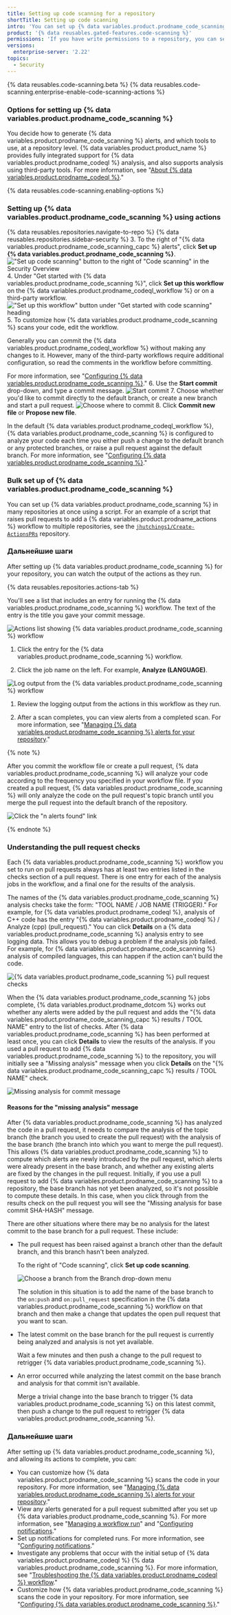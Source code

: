 ```yaml
---
title: Setting up code scanning for a repository
shortTitle: Setting up code scanning
intro: 'You can set up {% data variables.product.prodname_code_scanning %} by adding a workflow to your repository.'
product: '{% data reusables.gated-features.code-scanning %}'
permissions: 'If you have write permissions to a repository, you can set up or configure {% data variables.product.prodname_code_scanning %} for that repository.'
versions:
  enterprise-server: '2.22'
topics:
  - Security
---
```


<!--See /content/code-security/secure-coding for the latest version of this article -->

{% data reusables.code-scanning.beta %}
{% data reusables.code-scanning.enterprise-enable-code-scanning-actions %}

### Options for setting up {% data variables.product.prodname_code_scanning %}

You decide how to generate {% data variables.product.prodname_code_scanning %} alerts, and which tools to use, at a repository level. {% data variables.product.product_name %} provides fully integrated support for {% data variables.product.prodname_codeql %} analysis, and also supports analysis using third-party tools. For more information, see "[About {% data variables.product.prodname_codeql %}](/github/finding-security-vulnerabilities-and-errors-in-your-code/about-code-scanning#about-codeql)."

{% data reusables.code-scanning.enabling-options %}

### Setting up {% data variables.product.prodname_code_scanning %} using actions

{% data reusables.repositories.navigate-to-repo %}
{% data reusables.repositories.sidebar-security %}
3. To the right of "{% data variables.product.prodname_code_scanning_capc %} alerts", click **Set up {% data variables.product.prodname_code_scanning %}**. !["Set up code scanning" button to the right of "Code scanning" in the Security Overview](/assets/images/help/security/overview-set-up-code-scanning.png)
4. Under "Get started with {% data variables.product.prodname_code_scanning %}", click **Set up this workflow** on the {% data variables.product.prodname_codeql_workflow %} or on a third-party workflow. !["Set up this workflow" button under "Get started with code scanning" heading](/assets/images/help/repository/code-scanning-set-up-this-workflow.png)
5. To customize how {% data variables.product.prodname_code_scanning %} scans your code, edit the workflow.

   Generally you can commit the {% data variables.product.prodname_codeql_workflow %} without making any changes to it. However, many of the third-party workflows require additional configuration, so read the comments in the workflow before committing.

   For more information, see "[Configuring {% data variables.product.prodname_code_scanning %}](/github/finding-security-vulnerabilities-and-errors-in-your-code/configuring-code-scanning)."
6. Use the **Start commit** drop-down, and type a commit message. ![Start commit](/assets/images/help/repository/start-commit-commit-new-file.png)
7. Choose whether you'd like to commit directly to the default branch, or create a new branch and start a pull request. ![Choose where to commit](/assets/images/help/repository/start-commit-choose-where-to-commit.png)
8. Click **Commit new file** or **Propose new file**.

In the default {% data variables.product.prodname_codeql_workflow %}, {% data variables.product.prodname_code_scanning %} is configured to analyze your code each time you either push a change to the default branch or any protected branches, or raise a pull request against the default branch. For more information, see "[Configuring {% data variables.product.prodname_code_scanning %}](/github/finding-security-vulnerabilities-and-errors-in-your-code/configuring-code-scanning)."

### Bulk set up of {% data variables.product.prodname_code_scanning %}
You can set up {% data variables.product.prodname_code_scanning %} in many repositories at once using a script. For an example of a script that raises pull requests to add a {% data variables.product.prodname_actions %} workflow to multiple repositories, see the [`jhutchings1/Create-ActionsPRs`](https://github.com/jhutchings1/Create-ActionsPRs) repository.

### Дальнейшие шаги

After setting up {% data variables.product.prodname_code_scanning %} for your repository, you can watch the output of the actions as they run.

{% data reusables.repositories.actions-tab %}

  You'll see a list that includes an entry for running the {% data variables.product.prodname_code_scanning %} workflow. The text of the entry is the title you gave your commit message.

  ![Actions list showing {% data variables.product.prodname_code_scanning %} workflow](/assets/images/help/repository/code-scanning-actions-list.png)

1. Click the entry for the {% data variables.product.prodname_code_scanning %} workflow.

1. Click the job name on the left. For example, **Analyze (LANGUAGE)**.

  ![Log output from the {% data variables.product.prodname_code_scanning %} workflow](/assets/images/help/repository/code-scanning-logging-analyze-action.png)

1. Review the logging output from the actions in this workflow as they run.

1. After a scan completes, you can view alerts from a completed scan. For more information, see "[Managing {% data variables.product.prodname_code_scanning %} alerts for your repository](/github/finding-security-vulnerabilities-and-errors-in-your-code/managing-code-scanning-alerts-for-your-repository#viewing-the-alerts-for-a-repository)."

{% note %}

After you commit the workflow file or create a pull request, {% data variables.product.prodname_code_scanning %} will analyze your code according to the frequency you specified in your workflow file. If you created a pull request, {% data variables.product.prodname_code_scanning %} will only analyze the code on the pull request's topic branch until you merge the pull request into the default branch of the repository.

  ![Click the "n alerts found" link](/assets/images/enterprise/3.1/help/repository/code-scanning-alerts-found-link.png)

{% endnote %}

### Understanding the pull request checks

Each {% data variables.product.prodname_code_scanning %} workflow you set to run on pull requests always has at least two entries listed in the checks section of a pull request. There is one entry for each of the analysis jobs in the workflow, and a final one for the results of the analysis.

The names of the {% data variables.product.prodname_code_scanning %} analysis checks take the form: "TOOL NAME / JOB NAME (TRIGGER)." For example, for {% data variables.product.prodname_codeql %}, analysis of C++ code has the entry "{% data variables.product.prodname_codeql %} / Analyze (cpp) (pull_request)." You can click **Details** on a {% data variables.product.prodname_code_scanning %} analysis entry to see logging data. This allows you to debug a problem if the analysis job failed. For example, for {% data variables.product.prodname_code_scanning %} analysis of compiled languages, this can happen if the action can't build the code.

  ![{% data variables.product.prodname_code_scanning %} pull request checks](/assets/images/help/repository/code-scanning-pr-checks.png)

When the {% data variables.product.prodname_code_scanning %} jobs complete, {% data variables.product.prodname_dotcom %} works out whether any alerts were added by the pull request and adds the "{% data variables.product.prodname_code_scanning_capc %} results / TOOL NAME" entry to the list of checks. After {% data variables.product.prodname_code_scanning %} has been performed at least once, you can click **Details** to view the results of the analysis. If you used a pull request to add {% data variables.product.prodname_code_scanning %} to the repository, you will initially see a "Missing analysis" message when you click **Details** on the "{% data variables.product.prodname_code_scanning_capc %} results / TOOL NAME" check.

  ![Missing analysis for commit message](/assets/images/help/repository/code-scanning-missing-analysis.png)

#### Reasons for the "missing analysis" message

After {% data variables.product.prodname_code_scanning %} has analyzed the code in a pull request, it needs to compare the analysis of the topic branch (the branch you used to create the pull request) with the analysis of the base branch (the branch into which you want to merge the pull request). This allows {% data variables.product.prodname_code_scanning %} to compute which alerts are newly introduced by the pull request, which alerts were already present in the base branch, and whether any existing alerts are fixed by the changes in the pull request. Initially, if you use a pull request to add {% data variables.product.prodname_code_scanning %} to a repository, the base branch has not yet been analyzed, so it's not possible to compute these details. In this case, when you click through from the results check on the pull request you will see the "Missing analysis for base commit SHA-HASH" message.

There are other situations where there may be no analysis for the latest commit to the base branch for a pull request. These include:

* The pull request has been raised against a branch other than the default branch, and this branch hasn't been analyzed.

  To the right of "Code scanning", click **Set up code scanning**.

  ![Choose a branch from the Branch drop-down menu](/assets/images/enterprise/3.1/help/repository/code-scanning-branch-dropdown.png)

  The solution in this situation is to add the name of the base branch to the `on:push` and `on:pull_request` specification in the {% data variables.product.prodname_code_scanning %} workflow on that branch and then make a change that updates the open pull request that you want to scan.

* The latest commit on the base branch for the pull request is currently being analyzed and analysis is not yet available.

  Wait a few minutes and then push a change to the pull request to retrigger {% data variables.product.prodname_code_scanning %}.

* An error occurred while analyzing the latest commit on the base branch and analysis for that commit isn't available.

  Merge a trivial change into the base branch to trigger {% data variables.product.prodname_code_scanning %} on this latest commit, then push a change to the pull request to retrigger {% data variables.product.prodname_code_scanning %}.

### Дальнейшие шаги

After setting up {% data variables.product.prodname_code_scanning %}, and allowing its actions to complete, you can:

- You can customize how {% data variables.product.prodname_code_scanning %} scans the code in your repository. For more information, see "[Managing {% data variables.product.prodname_code_scanning %} alerts for your repository](/github/finding-security-vulnerabilities-and-errors-in-your-code/managing-code-scanning-alerts-for-your-repository)."
- View any alerts generated for a pull request submitted after you set up {% data variables.product.prodname_code_scanning %}. For more information, see "[Managing a workflow run](/actions/configuring-and-managing-workflows/managing-a-workflow-run)" and "[Configuring notifications](/github/managing-subscriptions-and-notifications-on-github/configuring-notifications#github-actions-notification-options)."
- Set up notifications for completed runs. For more information, see "[Configuring notifications](/github/managing-subscriptions-and-notifications-on-github/configuring-notifications#github-actions-notification-options)."
- Investigate any problems that occur with the initial setup of {% data variables.product.prodname_codeql %} {% data variables.product.prodname_code_scanning %}. For more information, see "[Troubleshooting the {% data variables.product.prodname_codeql %} workflow](/github/finding-security-vulnerabilities-and-errors-in-your-code/troubleshooting-the-codeql-workflow)."
- Customize how {% data variables.product.prodname_code_scanning %} scans the code in your repository. For more information, see "[Configuring {% data variables.product.prodname_code_scanning %}](/github/finding-security-vulnerabilities-and-errors-in-your-code/configuring-code-scanning)."
